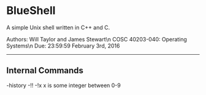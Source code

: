 # BlueShell
A simple Unix shell written in C++ and C.

Authors: Will Taylor and James Stewart\n
COSC 40203-040: Operating Systems\n
Due: 23:59:59 February 3rd, 2016

-----------------
Internal Commands
-----------------
-history
-!!
-!x     x is some integer between 0-9
